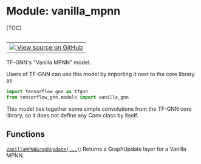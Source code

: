 # Module: vanilla_mpnn

[TOC]

<!-- Insert buttons and diff -->

<table class="tfo-notebook-buttons tfo-api nocontent" align="left">
<td>
  <a target="_blank" href="https://github.com/tensorflow/gnn/tree/master/tensorflow_gnn/models/vanilla_mpnn/__init__.py">
    <img src="https://www.tensorflow.org/images/GitHub-Mark-32px.png" />
    View source on GitHub
  </a>
</td>
</table>

TF-GNN's "Vanilla MPNN" model.

Users of TF-GNN can use this model by importing it next to the core library as

```python
import tensorflow_gnn as tfgnn
from tensorflow_gnn.models import vanilla_gnn
```

This model ties together some simple convolutions from the TF-GNN core library,
so it does not define any Conv class by itself.

## Functions

[`VanillaMPNNGraphUpdate(...)`](./vanilla_mpnn/VanillaMPNNGraphUpdate.md):
Returns a GraphUpdate layer for a Vanilla MPNN.
